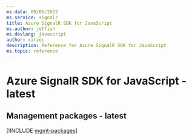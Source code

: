 ```yaml
---
ms.data: 09/06/2022
ms.service: signalr
title: Azure SignalR SDK for JavaScript
ms.author: jeffish
ms.devlang: javascript
author: xirzec
description: Reference for Azure SignalR SDK for JavaScript
ms.topic: reference
---
```

# Azure SignalR SDK for JavaScript - latest

## Management packages - latest
[!INCLUDE [mgmt-packages](signalr-mgmt-index.md)]